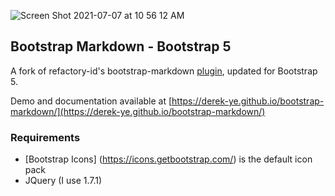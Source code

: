 ![Screen Shot 2021-07-07 at 10 56 12 AM](https://user-images.githubusercontent.com/37666121/124806827-f56e0b80-df11-11eb-8fae-bdbc691ccef0.png)

## Bootstrap Markdown - Bootstrap 5

A fork of refactory-id's bootstrap-markdown [plugin](https://github.com/refactory-id/bootstrap-markdown), updated for Bootstrap 5.

Demo and documentation available at [https://derek-ye.github.io/bootstrap-markdown/](https://derek-ye.github.io/bootstrap-markdown/)

### Requirements
- [Bootstrap Icons] (https://icons.getbootstrap.com/) is the default icon pack
- JQuery (I use 1.7.1)

